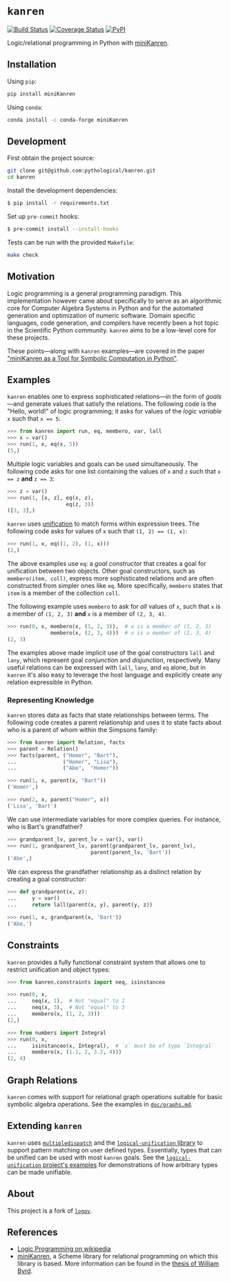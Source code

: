 # `kanren`

[![Build Status](https://travis-ci.org/pythological/kanren.svg?branch=master)](https://travis-ci.org/pythological/kanren) [![Coverage Status](https://coveralls.io/repos/github/pythological/kanren/badge.svg?branch=master)](https://coveralls.io/github/pythological/kanren?branch=master) [![PyPI](https://img.shields.io/pypi/v/miniKanren)](https://pypi.org/project/miniKanren/)

Logic/relational programming in Python with [miniKanren](http://minikanren.org/).

## Installation

Using `pip`:
```bash
pip install miniKanren
```

Using `conda`:
```bash
conda install -c conda-forge miniKanren
```

## Development

First obtain the project source:
```bash
git clone git@github.com:pythological/kanren.git
cd kanren
```

Install the development dependencies:

```bash
$ pip install -r requirements.txt
```

Set up `pre-commit` hooks:

```bash
$ pre-commit install --install-hooks
```

Tests can be run with the provided `Makefile`:
```bash
make check
```

## Motivation

Logic programming is a general programming paradigm.  This implementation however came about specifically to serve as an algorithmic core for Computer Algebra Systems in Python and for the automated generation and optimization of numeric software.  Domain specific languages, code generation, and compilers have recently been a hot topic in the Scientific Python community.  `kanren` aims to be a low-level core for these projects.

These points&mdash;along with `kanren` examples&mdash;are covered in the paper ["miniKanren as a Tool for Symbolic Computation in Python"](https://arxiv.org/abs/2005.11644).

## Examples

`kanren` enables one to express sophisticated relations&mdash;in the form of *goals*&mdash;and generate values that satisfy the relations.  The following code is the "Hello, world!" of logic programming; it asks for values of the *logic variable* `x` such that `x == 5`:

```python
>>> from kanren import run, eq, membero, var, lall
>>> x = var()
>>> run(1, x, eq(x, 5))
(5,)
```

Multiple logic variables and goals can be used simultaneously.  The following code asks for one list containing the values of `x` and `z` such that `x == z` **and** `z == 3`:

```python
>>> z = var()
>>> run(1, [x, z], eq(x, z),
                   eq(z, 3))
([3, 3],)
```

`kanren` uses [unification](http://en.wikipedia.org/wiki/Unification_%28computer_science%29) to match forms within expression trees.  The following code asks for values of `x` such that `(1, 2) == (1, x)`:

```python
>>> run(1, x, eq((1, 2), (1, x)))
(2,)
```

The above examples use `eq`: a *goal constructor* that creates a goal for unification between two objects.  Other goal constructors, such as `membero(item, coll)`, express more sophisticated relations and are often constructed from simpler ones like `eq`.  More specifically, `membero` states that `item` is a member of the collection `coll`.

The following example uses `membero` to ask for *all* values of `x`, such that `x` is a member of `(1, 2, 3)` **and** `x` is a member of `(2, 3, 4)`.

```python
>>> run(0, x, membero(x, (1, 2, 3)),  # x is a member of (1, 2, 3)
              membero(x, (2, 3, 4)))  # x is a member of (2, 3, 4)
(2, 3)
```

The examples above made implicit use of the goal constructors `lall` and `lany`, which represent goal *conjunction* and *disjunction*, respectively.  Many useful relations can be expressed with `lall`, `lany`, and `eq` alone, but in `kanren` it's also easy to leverage the host language and explicitly create any relation expressible in Python.

### Representing Knowledge

`kanren` stores data as facts that state relationships between terms.  The following code creates a parent relationship and uses it to state facts about who is a parent of whom within the Simpsons family:

```python
>>> from kanren import Relation, facts
>>> parent = Relation()
>>> facts(parent, ("Homer", "Bart"),
...               ("Homer", "Lisa"),
...               ("Abe",  "Homer"))

>>> run(1, x, parent(x, "Bart"))
('Homer',)

>>> run(2, x, parent("Homer", x))
('Lisa', 'Bart')
```

We can use intermediate variables for more complex queries.  For instance, who is Bart's grandfather?

```python
>>> grandparent_lv, parent_lv = var(), var()
>>> run(1, grandparent_lv, parent(grandparent_lv, parent_lv),
                           parent(parent_lv, 'Bart'))
('Abe',)
```

We can express the grandfather relationship as a distinct relation by creating a goal constructor:
```python
>>> def grandparent(x, z):
...     y = var()
...     return lall(parent(x, y), parent(y, z))

>>> run(1, x, grandparent(x, 'Bart'))
('Abe,')
```

## Constraints

`kanren` provides a fully functional constraint system that allows one to restrict unification and object types:

```python
>>> from kanren.constraints import neq, isinstanceo

>>> run(0, x,
...     neq(x, 1),  # Not "equal" to 1
...     neq(x, 3),  # Not "equal" to 3
...     membero(x, (1, 2, 3)))
(2,)

>>> from numbers import Integral
>>> run(0, x,
...     isinstanceo(x, Integral),  # `x` must be of type `Integral`
...     membero(x, (1.1, 2, 3.2, 4)))
(2, 4)
```

## Graph Relations

`kanren` comes with support for relational graph operations suitable for basic symbolic algebra operations.  See the examples in [`doc/graphs.md`](doc/graphs.md).

## Extending `kanren`

`kanren` uses [`multipledispatch`](http://github.com/mrocklin/multipledispatch/) and the [`logical-unification` library](https://github.com/pythological/unification) to support pattern matching on user defined types.  Essentially, types that can be unified can be used with most `kanren` goals.  See the [`logical-unification` project's examples](https://github.com/pythological/unification#examples) for demonstrations of how arbitrary types can be made unifiable.

## About

This project is a fork of [`logpy`](https://github.com/logpy/logpy).

## References

* [Logic Programming on wikipedia](http://en.wikipedia.org/wiki/Logic_programming)
* [miniKanren](http://minikanren.org/), a Scheme library for relational programming on which this library is based.  More information can be found in the
[thesis of William
Byrd](https://scholarworks.iu.edu/dspace/bitstream/handle/2022/8777/Byrd_indiana_0093A_10344.pdf).
